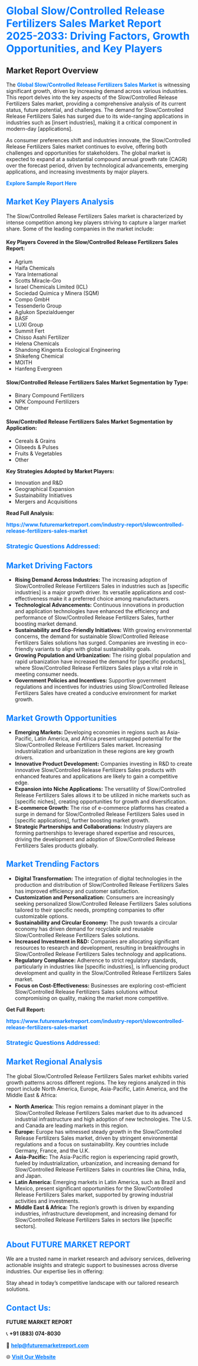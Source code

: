 <h1 style="color: #007BFF;">Global Slow/Controlled Release Fertilizers Sales Market Report 2025-2033: Driving Factors, Growth Opportunities, and Key Players</h1>

<section id="overview">
<h2>Market Report Overview</h2>
<p>The <a href="https://www.futuremarketreport.com/industry-report/slowcontrolled-release-fertilizers-sales-market" style="color: #007BFF; text-decoration: none;"><strong>Global Slow/Controlled Release Fertilizers Sales Market</strong></a> is witnessing significant growth, driven by increasing demand across various industries. This report delves into the key aspects of the Slow/Controlled Release Fertilizers Sales market, providing a comprehensive analysis of its current status, future potential, and challenges. The demand for Slow/Controlled Release Fertilizers Sales has surged due to its wide-ranging applications in industries such as [insert industries], making it a critical component in modern-day [applications].</p>
<p>As consumer preferences shift and industries innovate, the Slow/Controlled Release Fertilizers Sales market continues to evolve, offering both challenges and opportunities for stakeholders. The global market is expected to expand at a substantial compound annual growth rate (CAGR) over the forecast period, driven by technological advancements, emerging applications, and increasing investments by major players.</p>
</section>

<section id="overview">
<p><a href="https://www.futuremarketreport.com/request-sample/reportId=105025" style="color: #007BFF; text-decoration: none;"><strong>Explore Sample Report Here</strong></a></p>
</section>

<section id="key-players">
<h2 style="color: #007BFF;">Market Key Players Analysis</h2>
<p>The Slow/Controlled Release Fertilizers Sales market is characterized by intense competition among key players striving to capture a larger market share. Some of the leading companies in the market include:</p>
<h4>Key Players Covered in the Slow/Controlled Release Fertilizers Sales Report:</h4>
<ul><li>Agrium</li><li>Haifa Chemicals</li><li>Yara International</li><li>Scotts Miracle-Gro</li><li>Israel Chemicals Limited (ICL)</li><li>Sociedad Quimica y Minera (SQM)</li><li>Compo GmbH</li><li>Tessenderlo Group</li><li>Aglukon Spezialduenger</li><li>BASF</li><li>LUXI Group</li><li>Summit Fert</li><li>Chisso Asahi Fertilizer</li><li>Helena Chemicals</li><li>Shandong Kingenta Ecological Engineering</li><li>Shikefeng Chemical</li><li>MOITH</li><li>Hanfeng Evergreen</li></ul>
<h4>Slow/Controlled Release Fertilizers Sales Market Segmentation by Type:</h4>
<ul><li>Binary Compound Fertilizers</li><li>NPK Compound Fertilizers</li><li>Other</li></ul>

<h4>Slow/Controlled Release Fertilizers Sales Market Segmentation by Application:</h4>
<ul><li>Cereals &amp; Grains</li><li>Oilseeds &amp; Pulses</li><li>Fruits &amp; Vegetables</li><li>Other</li></ul>
<p><strong>Key Strategies Adopted by Market Players:</strong></p>
<ul>
<li>Innovation and R&D</li>
<li>Geographical Expansion</li>
<li>Sustainability Initiatives</li>
<li>Mergers and Acquisitions</li>
</ul>
</section>

<section>
<p><strong>Read Full Analysis: </strong></p><a href="https://www.futuremarketreport.com/industry-report/slowcontrolled-release-fertilizers-sales-market" style="color: #007BFF; text-decoration: none;"><strong>https://www.futuremarketreport.com/industry-report/slowcontrolled-release-fertilizers-sales-market</strong></a>
<h3 style="color: #007BFF;">Strategic Questions Addressed:</h3>
</section>

<section id="driving-factors">
<h2 style="color: #007BFF;">Market Driving Factors</h2>
<ul>
<li><strong>Rising Demand Across Industries:</strong> The increasing adoption of Slow/Controlled Release Fertilizers Sales in industries such as [specific industries] is a major growth driver. Its versatile applications and cost-effectiveness make it a preferred choice among manufacturers.</li>
<li><strong>Technological Advancements:</strong> Continuous innovations in production and application technologies have enhanced the efficiency and performance of Slow/Controlled Release Fertilizers Sales, further boosting market demand.</li>
<li><strong>Sustainability and Eco-Friendly Initiatives:</strong> With growing environmental concerns, the demand for sustainable Slow/Controlled Release Fertilizers Sales solutions has surged. Companies are investing in eco-friendly variants to align with global sustainability goals.</li>
<li><strong>Growing Population and Urbanization:</strong> The rising global population and rapid urbanization have increased the demand for [specific products], where Slow/Controlled Release Fertilizers Sales plays a vital role in meeting consumer needs.</li>
<li><strong>Government Policies and Incentives:</strong> Supportive government regulations and incentives for industries using Slow/Controlled Release Fertilizers Sales have created a conducive environment for market growth.</li>
</ul>
</section>

<section id="growth-opportunities">
<h2 style="color: #007BFF;">Market Growth Opportunities</h2>
<ul>
<li><strong>Emerging Markets:</strong> Developing economies in regions such as Asia-Pacific, Latin America, and Africa present untapped potential for the Slow/Controlled Release Fertilizers Sales market. Increasing industrialization and urbanization in these regions are key growth drivers.</li>
<li><strong>Innovative Product Development:</strong> Companies investing in R&D to create innovative Slow/Controlled Release Fertilizers Sales products with enhanced features and applications are likely to gain a competitive edge.</li>
<li><strong>Expansion into Niche Applications:</strong> The versatility of Slow/Controlled Release Fertilizers Sales allows it to be utilized in niche markets such as [specific niches], creating opportunities for growth and diversification.</li>
<li><strong>E-commerce Growth:</strong> The rise of e-commerce platforms has created a surge in demand for Slow/Controlled Release Fertilizers Sales used in [specific applications], further boosting market growth.</li>
<li><strong>Strategic Partnerships and Collaborations:</strong> Industry players are forming partnerships to leverage shared expertise and resources, driving the development and adoption of Slow/Controlled Release Fertilizers Sales products globally.</li>
</ul>
</section>

<section id="trending-factors">
<h2 style="color: #007BFF;">Market Trending Factors</h2>
<ul>
<li><strong>Digital Transformation:</strong> The integration of digital technologies in the production and distribution of Slow/Controlled Release Fertilizers Sales has improved efficiency and customer satisfaction.</li>
<li><strong>Customization and Personalization:</strong> Consumers are increasingly seeking personalized Slow/Controlled Release Fertilizers Sales solutions tailored to their specific needs, prompting companies to offer customizable options.</li>
<li><strong>Sustainability and Circular Economy:</strong> The push towards a circular economy has driven demand for recyclable and reusable Slow/Controlled Release Fertilizers Sales solutions.</li>
<li><strong>Increased Investment in R&D:</strong> Companies are allocating significant resources to research and development, resulting in breakthroughs in Slow/Controlled Release Fertilizers Sales technology and applications.</li>
<li><strong>Regulatory Compliance:</strong> Adherence to strict regulatory standards, particularly in industries like [specific industries], is influencing product development and quality in the Slow/Controlled Release Fertilizers Sales market.</li>
<li><strong>Focus on Cost-Effectiveness:</strong> Businesses are exploring cost-efficient Slow/Controlled Release Fertilizers Sales solutions without compromising on quality, making the market more competitive.</li>
</ul>
</section>

<section>
<p><strong>Get Full Report: </strong></p><a href="https://www.futuremarketreport.com/industry-report/slowcontrolled-release-fertilizers-sales-market" style="color: #007BFF; text-decoration: none;"><strong>https://www.futuremarketreport.com/industry-report/slowcontrolled-release-fertilizers-sales-market</strong></a>
<h3 style="color: #007BFF;">Strategic Questions Addressed:</h3>
</section>


<section id="regional-analysis">
<h2 style="color: #007BFF;">Market Regional Analysis</h2>
<p>The global Slow/Controlled Release Fertilizers Sales market exhibits varied growth patterns across different regions. The key regions analyzed in this report include North America, Europe, Asia-Pacific, Latin America, and the Middle East & Africa:</p>
<ul>
<li><strong>North America:</strong> This region remains a dominant player in the Slow/Controlled Release Fertilizers Sales market due to its advanced industrial infrastructure and high adoption of new technologies. The U.S. and Canada are leading markets in this region.</li>
<li><strong>Europe:</strong> Europe has witnessed steady growth in the Slow/Controlled Release Fertilizers Sales market, driven by stringent environmental regulations and a focus on sustainability. Key countries include Germany, France, and the U.K.</li>
<li><strong>Asia-Pacific:</strong> The Asia-Pacific region is experiencing rapid growth, fueled by industrialization, urbanization, and increasing demand for Slow/Controlled Release Fertilizers Sales in countries like China, India, and Japan.</li>
<li><strong>Latin America:</strong> Emerging markets in Latin America, such as Brazil and Mexico, present significant opportunities for the Slow/Controlled Release Fertilizers Sales market, supported by growing industrial activities and investments.</li>
<li><strong>Middle East & Africa:</strong> The region’s growth is driven by expanding industries, infrastructure development, and increasing demand for Slow/Controlled Release Fertilizers Sales in sectors like [specific sectors].</li>
</ul>
</section>

<footer>
<h2 style="color: #007BFF;">About FUTURE MARKET REPORT</h2>
<p>We are a trusted name in market research and advisory services, delivering actionable insights and strategic support to businesses across diverse industries. Our expertise lies in offering:</p>

<p>Stay ahead in today’s competitive landscape with our tailored research solutions.</p>

<h2 style="color: #007BFF;">Contact Us:</h2>
<p><strong>FUTURE MARKET REPORT</strong></p>
<p>📞 <strong>+91 (883) 074-8030</strong></p>
<p>📧 <strong><a href="mailto:help@futuremarketreport.com" style="color: #007BFF;">help@futuremarketreport.com</a></strong></p>
<p>🌐 <strong><a href="https://www.futuremarketreport.com/" style="color: #007BFF;">Visit Our Website</a></strong></p>
</footer>